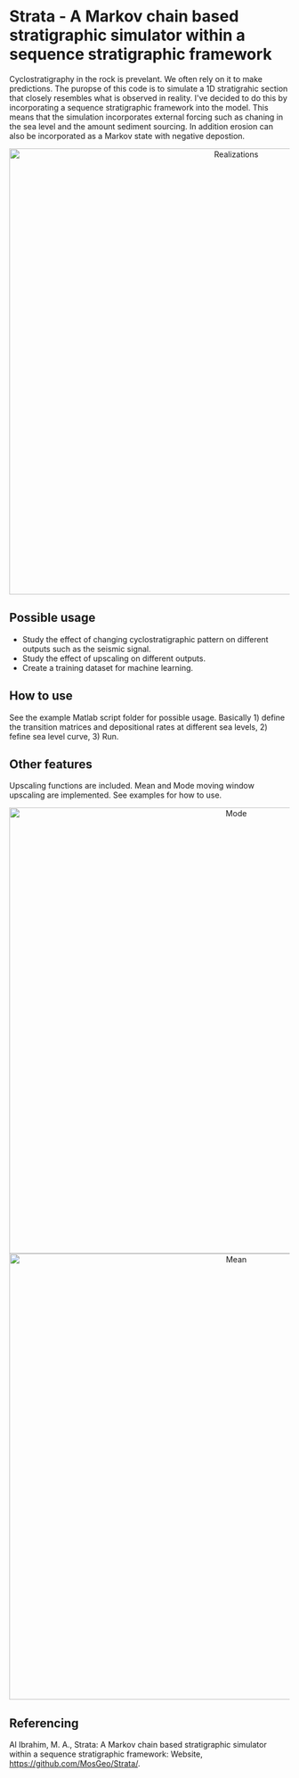 # Strata - A Markov chain based stratigraphic simulator within a sequence stratigraphic framework

Cyclostratigraphy in the rock is prevelant. We often rely on it to make predictions. The puropse of this code is to simulate a 1D stratigrahic section that closely resembles what is observed in reality. I've decided to do this by incorporating a sequence stratigraphic framework into the model. This means that the simulation incorporates external forcing such as chaning in the sea level and the amount sediment sourcing. In addition erosion can also be incorporated as a Markov state with negative depostion.

<div align="center">
    <img width=800 src="https://github.com/MosGeo/Strata/blob/master/ReadmeFiles/Realizations.png" alt="Realizations" title="Multiple realizations"</img>
</div>

## Possible usage
- Study the effect of changing cyclostratigraphic pattern on different outputs such as the seismic signal.
- Study the effect of upscaling on different outputs.
- Create a training dataset for machine learning.

## How to use
See the example Matlab script folder for possible usage. Basically 1) define the transition matrices and depositional rates at different sea levels, 2) fefine sea level curve, 3) Run.

## Other features
Upscaling functions are included. Mean and Mode moving window upscaling are implemented. See examples for how to use.

<div align="center">
    <img width=800 src="https://github.com/MosGeo/Strata/blob/master/ReadmeFiles/ModeUpscaling.png" alt="Mode" title="Mode upscaling"</img>
</div>

<div align="center">
    <img width=800 src="https://github.com/MosGeo/Strata/blob/master/ReadmeFiles/MeanUpscaling.png" alt="Mean" title="Mean upscaling"</img>
</div>

## Referencing
Al Ibrahim, M. A., Strata: A Markov chain based stratigraphic simulator within a sequence stratigraphic framework: Website, https://github.com/MosGeo/Strata/.
